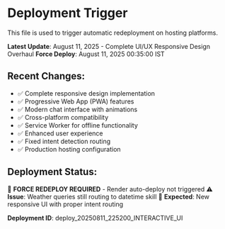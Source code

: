 # Deployment Trigger

This file is used to trigger automatic redeployment on hosting platforms.

**Latest Update**: August 11, 2025 - Complete UI/UX Responsive Design Overhaul
**Force Deploy**: August 11, 2025 00:35:00 IST

## Recent Changes:
- ✅ Complete responsive design implementation  
- ✅ Progressive Web App (PWA) features
- ✅ Modern chat interface with animations
- ✅ Cross-platform compatibility
- ✅ Service Worker for offline functionality
- ✅ Enhanced user experience
- ✅ Fixed intent detection routing
- ✅ Production hosting configuration

## Deployment Status:
🔄 **FORCE REDEPLOY REQUIRED** - Render auto-deploy not triggered
⚠️ **Issue**: Weather queries still routing to datetime skill
🎯 **Expected**: New responsive UI with proper intent routing

**Deployment ID**: deploy_20250811_225200_INTERACTIVE_UI

